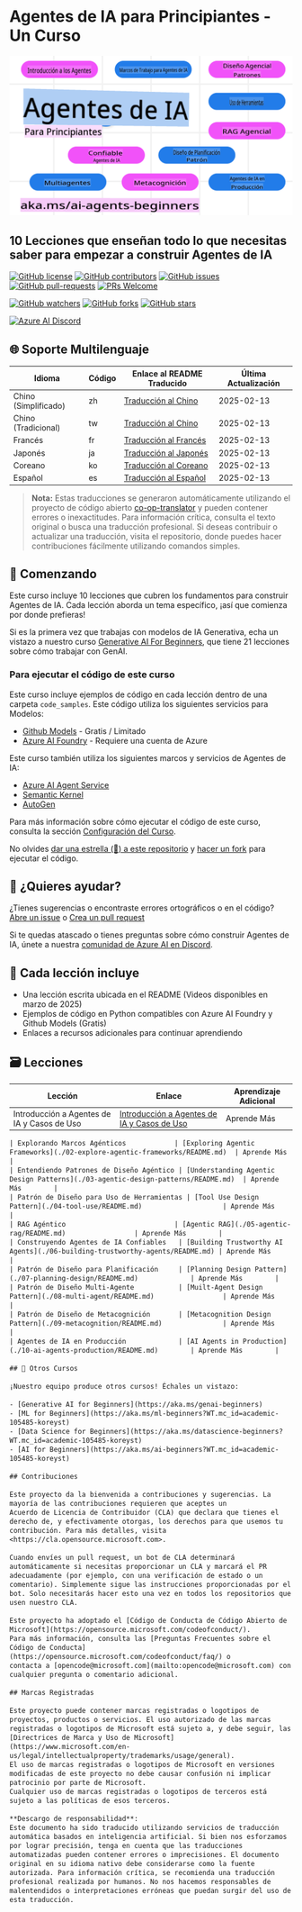 # Agentes de IA para Principiantes - Un Curso

![Generative AI For Beginners](../../translated_images/repo-thumbnail.fdd5f487bb7274d4a08459d76907ec4914de268c99637e9af082b1d3eb0730e2.es.png?WT.mc_id=academic-105485-koreyst)

## 10 Lecciones que enseñan todo lo que necesitas saber para empezar a construir Agentes de IA

[![GitHub license](https://img.shields.io/github/license/microsoft/ai-agents-for-beginners.svg)](https://github.com/microsoft/ai-agents-for-beginners/blob/master/LICENSE?WT.mc_id=academic-105485-koreyst)
[![GitHub contributors](https://img.shields.io/github/contributors/microsoft/ai-agents-for-beginners.svg)](https://GitHub.com/microsoft/ai-agents-for-beginners/graphs/contributors/?WT.mc_id=academic-105485-koreyst)
[![GitHub issues](https://img.shields.io/github/issues/microsoft/ai-agents-for-beginners.svg)](https://GitHub.com/microsoft/ai-agents-for-beginners/issues/?WT.mc_id=academic-105485-koreyst)
[![GitHub pull-requests](https://img.shields.io/github/issues-pr/microsoft/ai-agents-for-beginners.svg)](https://GitHub.com/microsoft/ai-agents-for-beginners/pulls/?WT.mc_id=academic-105485-koreyst)
[![PRs Welcome](https://img.shields.io/badge/PRs-welcome-brightgreen.svg?style=flat-square)](http://makeapullrequest.com?WT.mc_id=academic-105485-koreyst)

[![GitHub watchers](https://img.shields.io/github/watchers/microsoft/ai-agents-for-beginners.svg?style=social&label=Watch)](https://GitHub.com/microsoft/ai-agents-for-beginners/watchers/?WT.mc_id=academic-105485-koreyst)
[![GitHub forks](https://img.shields.io/github/forks/microsoft/ai-agents-for-beginners.svg?style=social&label=Fork)](https://GitHub.com/microsoft/ai-agents-for-beginners/network/?WT.mc_id=academic-105485-koreyst)
[![GitHub stars](https://img.shields.io/github/stars/microsoft/ai-agents-for-beginners.svg?style=social&label=Star)](https://GitHub.com/microsoft/ai-agents-for-beginners/stargazers/?WT.mc_id=academic-105485-koreyst)

[![Azure AI Discord](https://dcbadge.limes.pink/api/server/kzRShWzttr)](https://discord.gg/kzRShWzttr)

## 🌐 Soporte Multilenguaje

| Idioma                | Código | Enlace al README Traducido                             | Última Actualización |
|-----------------------|--------|-------------------------------------------------------|-----------------------|
| Chino (Simplificado)  | zh     | [Traducción al Chino](../zh/README.md)     | 2025-02-13           |
| Chino (Tradicional)   | tw     | [Traducción al Chino](../tw/README.md)     | 2025-02-13           |
| Francés               | fr     | [Traducción al Francés](../fr/README.md)   | 2025-02-13           |
| Japonés               | ja     | [Traducción al Japonés](../ja/README.md)   | 2025-02-13           |
| Coreano               | ko     | [Traducción al Coreano](../ko/README.md)   | 2025-02-13           |
| Español               | es     | [Traducción al Español](./README.md)   | 2025-02-13           |

> **Nota:**
> Estas traducciones se generaron automáticamente utilizando el proyecto de código abierto [co-op-translator](https://github.com/Azure/co-op-translator) y pueden contener errores o inexactitudes. Para información crítica, consulta el texto original o busca una traducción profesional. Si deseas contribuir o actualizar una traducción, visita el repositorio, donde puedes hacer contribuciones fácilmente utilizando comandos simples.

## 🌱 Comenzando

Este curso incluye 10 lecciones que cubren los fundamentos para construir Agentes de IA. Cada lección aborda un tema específico, ¡así que comienza por donde prefieras!

Si es la primera vez que trabajas con modelos de IA Generativa, echa un vistazo a nuestro curso [Generative AI For Beginners](https://aka.ms/genai-beginners), que tiene 21 lecciones sobre cómo trabajar con GenAI.

### Para ejecutar el código de este curso

Este curso incluye ejemplos de código en cada lección dentro de una carpeta `code_samples`. Este código utiliza los siguientes servicios para Modelos:

- [Github Models](https://aka.ms/ai-agents-beginners/github-models) - Gratis / Limitado
- [Azure AI Foundry](https://aka.ms/ai-agents-beginners/ai-foundry) - Requiere una cuenta de Azure

Este curso también utiliza los siguientes marcos y servicios de Agentes de IA:

- [Azure AI Agent Service](https://aka.ms/ai-agents-beginners/ai-agent-service)
- [Semantic Kernel](https://aka.ms/ai-agents-beginners/semantic-kernel)
- [AutoGen](https://aka.ms/ai-agents/autogen)

Para más información sobre cómo ejecutar el código de este curso, consulta la sección [Configuración del Curso](./00-course-setup/README.md).

No olvides [dar una estrella (🌟) a este repositorio](https://docs.github.com/en/get-started/exploring-projects-on-github/saving-repositories-with-stars?WT.mc_id=academic-105485-koreyst) y [hacer un fork](https://github.com/microsoft/ai-agents-for-beginners/fork) para ejecutar el código.

## 🙏 ¿Quieres ayudar?

¿Tienes sugerencias o encontraste errores ortográficos o en el código? [Abre un issue](https://github.com/microsoft/ai-agents-for-beginners/issues?WT.mc_id=academic-105485-koreyst) o [Crea un pull request](https://github.com/microsoft/ai-agents-for-beginners/pulls?WT.mc_id=academic-105485-koreyst)

Si te quedas atascado o tienes preguntas sobre cómo construir Agentes de IA, únete a nuestra [comunidad de Azure AI en Discord](https://discord.gg/kzRShWzttr).

## 📂 Cada lección incluye

- Una lección escrita ubicada en el README (Videos disponibles en marzo de 2025)
- Ejemplos de código en Python compatibles con Azure AI Foundry y Github Models (Gratis)
- Enlaces a recursos adicionales para continuar aprendiendo

## 🗃️ Lecciones

| **Lección**                          | **Enlace**                                   | **Aprendizaje Adicional** |
|--------------------------------------|----------------------------------------------|---------------------------|
| Introducción a Agentes de IA y Casos de Uso | [Introducción a Agentes de IA y Casos de Uso](./01-intro-to-ai-agents/README.md) | Aprende Más               |
```
| Explorando Marcos Agénticos            | [Exploring Agentic Frameworks](./02-explore-agentic-frameworks/README.md)  | Aprende Más        |
| Entendiendo Patrones de Diseño Agéntico | [Understanding Agentic Design Patterns](./03-agentic-design-patterns/README.md)  | Aprende Más        |
| Patrón de Diseño para Uso de Herramientas | [Tool Use Design Pattern](./04-tool-use/README.md)                    | Aprende Más        |
| RAG Agéntico                           | [Agentic RAG](./05-agentic-rag/README.md)                 | Aprende Más        |
| Construyendo Agentes de IA Confiables   | [Building Trustworthy AI Agents](./06-building-trustworthy-agents/README.md) | Aprende Más        |
| Patrón de Diseño para Planificación     | [Planning Design Pattern](./07-planning-design/README.md)             | Aprende Más        |
| Patrón de Diseño Multi-Agente           | [Muilt-Agent Design Pattern](./08-multi-agent/README.md)                 | Aprende Más        |
| Patrón de Diseño de Metacognición       | [Metacognition Design Pattern](./09-metacognition/README.md)               | Aprende Más        |
| Agentes de IA en Producción             | [AI Agents in Production](./10-ai-agents-production/README.md)        | Aprende Más        |

## 🎒 Otros Cursos

¡Nuestro equipo produce otros cursos! Échales un vistazo:

- [Generative AI for Beginners](https://aka.ms/genai-beginners)
- [ML for Beginners](https://aka.ms/ml-beginners?WT.mc_id=academic-105485-koreyst)
- [Data Science for Beginners](https://aka.ms/datascience-beginners?WT.mc_id=academic-105485-koreyst)
- [AI for Beginners](https://aka.ms/ai-beginners?WT.mc_id=academic-105485-koreyst)

## Contribuciones

Este proyecto da la bienvenida a contribuciones y sugerencias. La mayoría de las contribuciones requieren que aceptes un
Acuerdo de Licencia de Contribuidor (CLA) que declara que tienes el derecho de, y efectivamente otorgas, los derechos para que usemos tu contribución. Para más detalles, visita <https://cla.opensource.microsoft.com>.

Cuando envíes un pull request, un bot de CLA determinará automáticamente si necesitas proporcionar un CLA y marcará el PR adecuadamente (por ejemplo, con una verificación de estado o un comentario). Simplemente sigue las instrucciones proporcionadas por el bot. Solo necesitarás hacer esto una vez en todos los repositorios que usen nuestro CLA.

Este proyecto ha adoptado el [Código de Conducta de Código Abierto de Microsoft](https://opensource.microsoft.com/codeofconduct/).
Para más información, consulta las [Preguntas Frecuentes sobre el Código de Conducta](https://opensource.microsoft.com/codeofconduct/faq/) o
contacta a [opencode@microsoft.com](mailto:opencode@microsoft.com) con cualquier pregunta o comentario adicional.

## Marcas Registradas

Este proyecto puede contener marcas registradas o logotipos de proyectos, productos o servicios. El uso autorizado de las marcas registradas o logotipos de Microsoft está sujeto a, y debe seguir, las [Directrices de Marca y Uso de Microsoft](https://www.microsoft.com/en-us/legal/intellectualproperty/trademarks/usage/general).  
El uso de marcas registradas o logotipos de Microsoft en versiones modificadas de este proyecto no debe causar confusión ni implicar patrocinio por parte de Microsoft.  
Cualquier uso de marcas registradas o logotipos de terceros está sujeto a las políticas de esos terceros.

**Descargo de responsabilidad**:  
Este documento ha sido traducido utilizando servicios de traducción automática basados en inteligencia artificial. Si bien nos esforzamos por lograr precisión, tenga en cuenta que las traducciones automatizadas pueden contener errores o imprecisiones. El documento original en su idioma nativo debe considerarse como la fuente autorizada. Para información crítica, se recomienda una traducción profesional realizada por humanos. No nos hacemos responsables de malentendidos o interpretaciones erróneas que puedan surgir del uso de esta traducción.